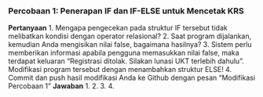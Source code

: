 ### Percobaan 1: Penerapan IF dan IF-ELSE untuk Mencetak KRS 
**Pertanyaan**
    1. Mengapa pengecekan pada struktur IF tersebut tidak melibatkan kondisi dengan operator relasional?
    2. Saat program dijalankan, kemudian Anda mengisikan nilai false, bagaimana hasilnya?
    3. Sistem perlu memberikan informasi apabila pengguna memasukkan nilai false, maka terdapat keluaran “Registrasi ditolak. Silakan lunasi UKT terlebih dahulu”. Modifikasi program tersebut dengan menambahkan struktur ELSE!
    4. Commit dan push hasil modifikasi Anda ke Github dengan pesan “Modifikasi Percobaan 1”
**Jawaban**
    1. 
    2. 
    3. 
    4. 

